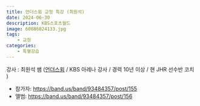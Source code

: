 ```yaml
---
title: 언더스윔 교정 특강 (최원석)
date: 2024-06-30
description: KBS스포츠월드
image: 60886024133.jpg
tags:
    - 교정
categories:
    - 특별강습
---
```


강사 : 최원석 쌤 ([언더스윔](https://www.youtube.com/channel/UCoYVkJVJJva05_vk04xNWPQ) / KBS 아레나 강사 / 경력 10년 이상 / 현 JHR 선수반 코치 )

- 참가자: https://band.us/band/93484357/post/155
- 앨범: https://band.us/band/93484357/post/156